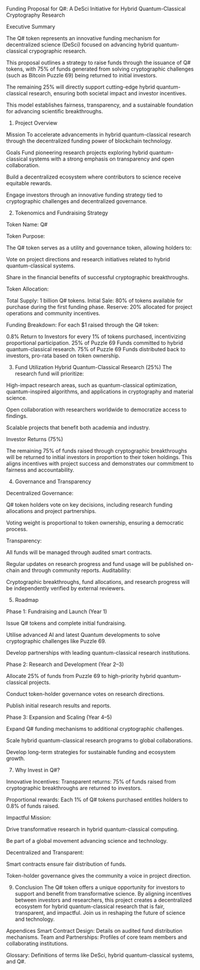 

Funding Proposal for Q#: A DeSci Initiative for Hybrid Quantum-Classical Cryptography Research


Executive Summary

The Q# token represents an innovative funding mechanism for decentralized science (DeSci) focused on advancing hybrid quantum-classical  crypographic research. 

This proposal outlines a strategy to raise funds through the issuance of Q# tokens, with 75% of funds generated from solving cryptographic challenges (such as Bitcoin Puzzle 69) being returned to initial investors.

The remaining 25% will directly support cutting-edge hybrid quantum-classical research, ensuring both societal impact and investor incentives.

This model establishes fairness, transparency, and a sustainable foundation for advancing scientific breakthroughs.

1. Project Overview
   
Mission
To accelerate advancements in hybrid quantum-classical research through the decentralized funding power of blockchain technology.

Goals
Fund pioneering research projects exploring hybrid quantum-classical systems with a strong emphasis on transparency and open collaboration.

Build a decentralized ecosystem where contributors to science receive equitable rewards.

Engage investors through an innovative funding strategy tied to cryptographic challenges and decentralized governance.

2. Tokenomics and Fundraising Strategy
   
Token Name: Q#

Token Purpose:

The Q# token serves as a utility and governance token, allowing holders to:

Vote on project directions and research initiatives related to hybrid quantum-classical systems.

Share in the financial benefits of successful cryptographic breakthroughs.

Token Allocation:

Total Supply: 1 billion Q# tokens.
Initial Sale: 80% of tokens available for purchase during the first funding phase.
Reserve: 20% allocated for project operations and community incentives.

Funding Breakdown:
For each $1 raised through the Q# token:

0.8% Return to Investors for every 1% of tokens purchased, incentivizing proportional participation.
25% of Puzzle 69 Funds committed to hybrid quantum-classical research.
75% of Puzzle 69 Funds distributed back to investors, pro-rata based on token ownership.

3. Fund Utilization
Hybrid Quantum-Classical Research (25%)
The research fund will prioritize:

High-impact research areas, such as quantum-classical optimization, quantum-inspired algorithms, and applications in cryptography and material science.

Open collaboration with researchers worldwide to democratize access to findings.

Scalable projects that benefit both academia and industry.

Investor Returns (75%)

The remaining 75% of funds raised through cryptographic breakthroughs will be returned to initial investors in proportion to their token holdings. This aligns incentives with project success and demonstrates our commitment to fairness and accountability.

4. Governance and Transparency
   
Decentralized Governance:

Q# token holders vote on key decisions, including research funding allocations and project partnerships.

Voting weight is proportional to token ownership, ensuring a democratic process.

Transparency:

All funds will be managed through audited smart contracts.

Regular updates on research progress and fund usage will be published on-chain and through community reports.
Auditability:

Cryptographic breakthroughs, fund allocations, and research progress will be independently verified by external reviewers.

5. Roadmap
   
Phase 1: Fundraising and Launch (Year 1)

Issue Q# tokens and complete initial fundraising.

Utilise advanced AI and latest Quantum developments to solve cryptographic challenges like Puzzle 69.

Develop partnerships with leading quantum-classical research institutions.

Phase 2: Research and Development (Year 2–3)

Allocate 25% of funds from Puzzle 69 to high-priority hybrid quantum-classical projects.

Conduct token-holder governance votes on research directions.

Publish initial research results and reports.

Phase 3: Expansion and Scaling (Year 4–5)

Expand Q# funding mechanisms to additional cryptographic challenges.

Scale hybrid quantum-classical research programs to global collaborations.

Develop long-term strategies for sustainable funding and ecosystem growth.


7. Why Invest in Q#?
   
Innovative Incentives:
Transparent returns: 75% of funds raised from cryptographic breakthroughs are returned to investors.

Proportional rewards: Each 1% of Q# tokens purchased entitles holders to 0.8% of funds raised.

Impactful Mission:

Drive transformative research in hybrid quantum-classical computing.

Be part of a global movement advancing science and technology.

Decentralized and Transparent:

Smart contracts ensure fair distribution of funds.

Token-holder governance gives the community a voice in project direction.


9. Conclusion
The Q# token offers a unique opportunity for investors to support and benefit from transformative science. By aligning incentives between investors and researchers, this project creates a decentralized ecosystem for hybrid quantum-classical research that is fair, transparent, and impactful. Join us in reshaping the future of science and technology.

Appendices
Smart Contract Design: Details on audited fund distribution mechanisms.
Team and Partnerships: Profiles of core team members and collaborating institutions.

Glossary: Definitions of terms like DeSci, hybrid quantum-classical systems, and Q#.
